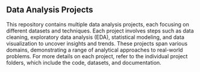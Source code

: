 ## Data Analysis Projects

This repository contains multiple data analysis projects, each focusing on different datasets and techniques. Each project involves steps such as data cleaning, exploratory data analysis (EDA), statistical modeling, and data visualization to uncover insights and trends. These projects span various domains, demonstrating a range of analytical approaches to real-world problems. For more details on each project, refer to the individual project folders, which include the code, datasets, and documentation.


